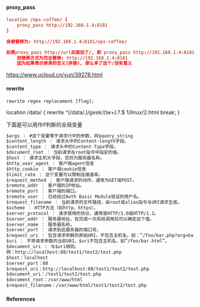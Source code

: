 #### proxy_pass

~~~conf
location /ops-coffee/ {
    proxy_pass http://192.168.1.4:8181
}

会被替换为: http://192.168.1.4:8181/ops-coffee/

如果proxy_pass http://url后面加了/, 即 proxy_pass http://192.168.1.4:8181/
    则替换方式为完全替换: http://192.168.1.4:8181
    因为如果表示原来的含义(拼接), 那么多了这个/没有意义

~~~

https://www.ucloud.cn/yun/39278.html

#### rewrite

``rewrite regex replacement [flag];``  

location /data/ {
    rewrite ^(/data/.*)/geek/(\w+)\.?.*$ $1/linux/$2.html break;
}


下面是可以用作if判断的全局变量
~~~txt
$args ： #这个变量等于请求行中的参数，同$query_string
$content_length ： 请求头中的Content-length字段。
$content_type ： 请求头中的Content-Type字段。
$document_root ： 当前请求在root指令中指定的值。
$host ： 请求主机头字段，否则为服务器名称。
$http_user_agent ： 客户端agent信息
$http_cookie ： 客户端cookie信息
$limit_rate ： 这个变量可以限制连接速率。
$request_method ： 客户端请求的动作，通常为GET或POST。
$remote_addr ： 客户端的IP地址。
$remote_port ： 客户端的端口。
$remote_user ： 已经经过Auth Basic Module验证的用户名。
$request_filename ： 当前请求的文件路径，由root或alias指令与URI请求生成。
$scheme ： HTTP方法（如http，https）。
$server_protocol ： 请求使用的协议，通常是HTTP/1.0或HTTP/1.1。
$server_addr ： 服务器地址，在完成一次系统调用后可以确定这个值。
$server_name ： 服务器名称。
$server_port ： 请求到达服务器的端口号。
$request_uri ： 包含请求参数的原始URI，不包含主机名，如：”/foo/bar.php?arg=baz”。
$uri ： 不带请求参数的当前URI，$uri不包含主机名，如”/foo/bar.html”。
$document_uri ： 与$uri相同。
例：http://localhost:88/test1/test2/test.php
$host：localhost
$server_port：88
$request_uri：http://localhost:88/test1/test2/test.php
$document_uri：/test1/test2/test.php
$document_root：/var/www/html
$request_filename：/var/www/html/test1/test2/test.php
~~~

#### References
[](https://segmentfault.com/a/1190000002797606)
